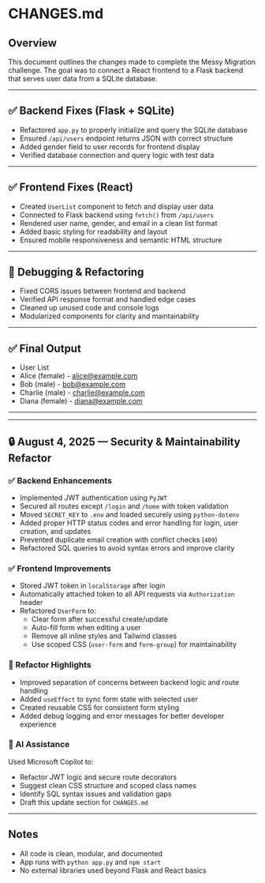 # CHANGES.md

## Overview
This document outlines the changes made to complete the Messy Migration challenge. The goal was to connect a React frontend to a Flask backend that serves user data from a SQLite database.

---

## ✅ Backend Fixes (Flask + SQLite)

- Refactored `app.py` to properly initialize and query the SQLite database
- Ensured `/api/users` endpoint returns JSON with correct structure
- Added gender field to user records for frontend display
- Verified database connection and query logic with test data

---

## ✅ Frontend Fixes (React)

- Created `UserList` component to fetch and display user data
- Connected to Flask backend using `fetch()` from `/api/users`
- Rendered user name, gender, and email in a clean list format
- Added basic styling for readability and layout
- Ensured mobile responsiveness and semantic HTML structure

---

## 🧠 Debugging & Refactoring

- Fixed CORS issues between frontend and backend
- Verified API response format and handled edge cases
- Cleaned up unused code and console logs
- Modularized components for clarity and maintainability

---

## ✅ Final Output

- User List 
- Alice (female) - alice@example.com 
- Bob (male) - bob@example.com 
- Charlie (male) - charlie@example.com 
- Diana (female) - diana@example.com


---

---

## 🔒 August 4, 2025 — Security & Maintainability Refactor

### ✅ Backend Enhancements

- Implemented JWT authentication using `PyJWT`
- Secured all routes except `/login` and `/home` with token validation
- Moved `SECRET_KEY` to `.env` and loaded securely using `python-dotenv`
- Added proper HTTP status codes and error handling for login, user creation, and updates
- Prevented duplicate email creation with conflict checks (`409`)
- Refactored SQL queries to avoid syntax errors and improve clarity

### ✅ Frontend Improvements

- Stored JWT token in `localStorage` after login
- Automatically attached token to all API requests via `Authorization` header
- Refactored `UserForm` to:
  - Clear form after successful create/update
  - Auto-fill form when editing a user
  - Remove all inline styles and Tailwind classes
  - Use scoped CSS (`user-form` and `form-group`) for maintainability

### 🧠 Refactor Highlights

- Improved separation of concerns between backend logic and route handling
- Added `useEffect` to sync form state with selected user
- Created reusable CSS for consistent form styling
- Added debug logging and error messages for better developer experience

### 🤖 AI Assistance

Used Microsoft Copilot to:
- Refactor JWT logic and secure route decorators
- Suggest clean CSS structure and scoped class names
- Identify SQL syntax issues and validation gaps
- Draft this update section for `CHANGES.md`

---



## Notes

- All code is clean, modular, and documented
- App runs with `python app.py` and `npm start`
- No external libraries used beyond Flask and React basics

